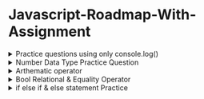 # Javascript-Roadmap-With-Assignment

<details>
  <summary>Practice questions using only console.log()</summary>
  
  Practice questions using only console.log() to draw shapes, patterns, and other creative outputs in the console.
  
  - Use console.log() to draw a 5x5 square of * symbols.
  - Use console.log() to draw a right-angled triangle made of *.
  - Use console.log() to draw an inverted triangle.
  - Create a pyramid using * symbols with 5 levels.
  - Use console.log() to draw a diamond shape.
  - Use console.log() to draw a 5x5 hollow square.
  - Use console.log() to draw a hollow right-angled triangle.
  - Use console.log() to create a zigzag pattern.

</details>

<details>
  <summary>Number Data Type Practice Question</summary>

- Write Program to Add Two Integers and store their sum in the third variable.
- Write Program to Multiply two decimal Point Numbers. 
- Write Program to perform all arithmetic operations.
- Write Program to Swap Values of Two Variables 
- Write Program to Swap Values of Three variables like that.
  - Input : ( x = 3 , y = 4 , z = 5)
  - output : (x = 4 , y = 5 , z = 3)
- Write Program to convert feet to meter and meter into KM.
- Write Program to convert celcius to farenheit. formula: (°C × 9/5) + 35
- Write Program to convert farenheit to celcius. formula: (°F − 32) × 5/9 
- Write Program to Calculate Area of Circle. formula A=πr2
- Write Program to Calculate Area of Square. formula A=a2
- Write Program to Calculate Area of Rectangle. A=wl
- Write Program to convert days to years and weeks
</details>


<details>
  <summary>Arthematic operator</summary>

<table border="1" cellpadding="5">
  <thead>
    <tr>
      <th>Operator</th>
      <th>Description</th>
      <th>Example</th>
      <th>Result</th>
    </tr>
  </thead>
  <tbody>
    <tr>
      <td>+</td>
      <td>Addition</td>
      <td>5 + 2</td>
      <td>7</td>
    </tr>
    <tr>
      <td>-</td>
      <td>Subtraction</td>
      <td>5 - 2</td>
      <td>3</td>
    </tr>
    <tr>
      <td>*</td>
      <td>Multiplication</td>
      <td>5 * 2</td>
      <td>10</td>
    </tr>
    <tr>
      <td>/</td>
      <td>Division</td>
      <td>5 / 2</td>
      <td>2.5</td>
    </tr>
    <tr>
      <td>%</td>
      <td>Modulus (Remainder)</td>
      <td>5 % 2</td>
      <td>1</td>
    </tr>
    <tr>
      <td>++</td>
      <td>Increment</td>
      <td>let x = 5; x++;</td>
      <td>6</td>
    </tr>
    <tr>
      <td>--</td>
      <td>Decrement</td>
      <td>let x = 5; x--;</td>
      <td>4</td>
    </tr>
  </tbody>
</table>

</details>




<details>
  <summary>Bool Relational & Equality Operator </summary>
  
<table>
        <thead>
            <tr>
                <th>Operator</th>
                <th>Type</th>
                <th>Description</th>
                <th>Example</th>
                <th>Result</th>
            </tr>
        </thead>
        <tbody>
            <tr>
                <td>&lt;</td>
                <td>Relational</td>
                <td>Less than</td>
                <td>5 &lt; 10</td>
                <td>true</td>
            </tr>
            <tr>
                <td>&gt;</td>
                <td>Relational</td>
                <td>Greater than</td>
                <td>10 &gt; 5</td>
                <td>true</td>
            </tr>
            <tr>
                <td>&lt;=</td>
                <td>Relational</td>
                <td>Less than or equal to</td>
                <td>5 &lt;= 5</td>
                <td>true</td>
            </tr>
            <tr>
                <td>&gt;=</td>
                <td>Relational</td>
                <td>Greater than or equal to</td>
                <td>10 &gt;= 10</td>
                <td>true</td>
            </tr>
            <tr>
                <td>==</td>
                <td>Equality</td>
                <td>Equal to (compares values, ignores type)</td>
                <td>5 == "5"</td>
                <td>true</td>
            </tr>
            <tr>
                <td>===</td>
                <td>Equality</td>
                <td>Strict equal to (compares values and type)</td>
                <td>5 === "5"</td>
                <td>false</td>
            </tr>
            <tr>
                <td>!=</td>
                <td>Equality</td>
                <td>Not equal to (compares values, ignores type)</td>
                <td>5 != "6"</td>
                <td>true</td>
            </tr>
            <tr>
                <td>!==</td>
                <td>Equality</td>
                <td>Strict not equal to (compares values & type)</td>
                <td>5 !== "5"</td>
                <td>true</td>
            </tr>
        </tbody>
    </table>
</details>


<details>
  <summary>if else if & else statement Practice</summary>
  
  Practice questions using only if, else if and else statement based on the our prevous learning.
  
1. Grade Calculator
- Problem: Write a program that takes a student's score as input and assigns a letter grade based on the score:
- A: 90-100
- B: 80-89
- C: 70-79
- D: 60-69
- F: Below 60
  
2. Traffic Light Simulation
- Practice: Use conditions to check the color of the traffic light.
- Problem: Simulate a traffic light system. The program should display:
- "Go" if the light is green,
- "Slow down" if the light is yellow,
- "Stop" if the light is red.

3. Age-Based Ticket Pricing
- Problem: Create a program that calculates ticket prices for a movie based on age:
- Children (under 12) get a 50% discount,
- Seniors (60+) get a 30% discount,
- Regular price for everyone else.
- Practice: Use if, else if, and else to determine the ticket price based on the user's age.

4. Shopping Discount Calculator
- Problem: Create a program that calculates a discount based on the total purchase amount:
- No discount if the purchase is less than $50,
- 10% discount if the purchase is between $50 and $100,
- 20% discount if the purchase is more than $100.
- Practice: Use conditional statements to calculate the discount.

5. Shipping Cost Calculator
- Problem: Create a program to calculate shipping costs based on the weight of a package:
- Free shipping for packages weighing less than 1kg,
- $5 for packages between 1kg and 5kg,
- $10 for packages heavier than 5kg.
- Practice: Use conditional statements to calculate shipping cost.

8. Restaurant Tip Calculator
- Problem: Write a program that calculates the tip based on service quality:
- "Excellent" service: 20% tip,
- "Good" service: 15% tip,
- "Average" service: 10% tip,
- "Poor" service: 5% tip.
- Practice: Use if, else if, and else to calculate the tip percentage.


</details>



